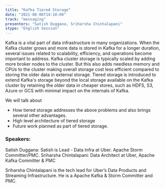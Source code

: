 ```yaml
---
title: "Kafka Tiered Storage"
date: "2021-08-06T14:10:00" 
track: "messaging"
presenters: "Satish Duggana, Sriharsha Chintalapani"
stype: "English Session"
---
```

Kafka is a vital part of data infrastructure in many organizations. When the Kafka cluster grows and more data is stored in Kafka for a longer duration, several issues related to scalability, efficiency, and operations become important to address. Kafka cluster storage is typically scaled by adding more broker nodes to the cluster. But this also adds needless memory and CPUs to the cluster making overall storage cost less efficient compared to storing the older data in external storage.
 Tiered storage is introduced to extend Kafka's storage beyond the local storage available on the Kafka cluster by retaining the older data in cheaper stores, such as HDFS, S3, Azure or GCS with minimal impact on the internals of Kafka.
 

 We will talk about
 - How tiered storage addresses the above problems and also brings several other advantages.
 - High level architecture of tiered storage
 - Future work planned as part of tiered storage.
 ### Speakers: 
 Satish Duggana: Satish is Lead - Data Infra at Uber.
Apache Storm Committer/PMC.
Sriharsha Chintalapani: Data Architect at Uber, Apache Kafka Committer & PMC

Sriharsha Chintalapani is the tech lead for Uber’s Data Products and Streaming Infrastructure. He is a Apache Kafka & Storm Committer and PMC.